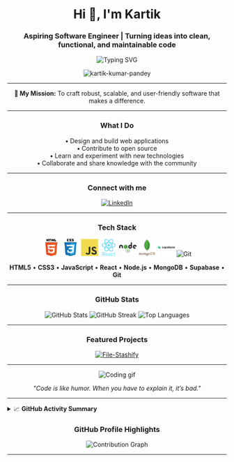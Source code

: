 <h1 align="center">Hi 👋, I'm Kartik</h1>
<h3 align="center">Aspiring Software Engineer | Turning ideas into clean, functional, and maintainable code</h3>

<p align="center">
  <img src="https://readme-typing-svg.demolab.com?font=Fira+Code&weight=500&size=24&pause=1000&color=4F8CFF&center=true&vCenter=true&width=700&lines=Aspiring+Software+Engineer;Open+Source+Contributor;React+%7C+Node+%7C+Supabase+%7C+MongoDB;Building+for+the+future!" alt="Typing SVG" />
</p>

<p align="center">
  <img src="https://komarev.com/ghpvc/?username=kartik-kumar-pandey&label=Profile%20views&color=0e75b6&style=flat" alt="kartik-kumar-pandey" />
</p>

---

<p align="center"><b>🚀 My Mission:</b> To craft robust, scalable, and user-friendly software that makes a difference.</p>

---

<h3 align="center">What I Do</h3>
<p align="center">
  <b>•</b> Design and build web applications<br/>
  <b>•</b> Contribute to open source<br/>
  <b>•</b> Learn and experiment with new technologies<br/>
  <b>•</b> Collaborate and share knowledge with the community
</p>

---

<h3 align="center">Connect with me</h3>
<p align="center">
  <a href="https://www.linkedin.com/in/kartik-kumar-pandey-bhka2004/" target="_blank">
    <img src="https://img.shields.io/badge/LinkedIn-0077B5?style=for-the-badge&logo=linkedin&logoColor=white" alt="LinkedIn"/>
  </a>
  <!-- Add more social links as needed -->
</p>

---

<h3 align="center">Tech Stack</h3>
<p align="center">
  <img src="https://raw.githubusercontent.com/devicons/devicon/master/icons/html5/html5-original-wordmark.svg" alt="HTML5" width="40" height="40"/>
  <img src="https://raw.githubusercontent.com/devicons/devicon/master/icons/css3/css3-original-wordmark.svg" alt="CSS3" width="40" height="40"/>
  <img src="https://raw.githubusercontent.com/devicons/devicon/master/icons/javascript/javascript-original.svg" alt="JavaScript" width="40" height="40"/>
  <img src="https://raw.githubusercontent.com/devicons/devicon/master/icons/react/react-original-wordmark.svg" alt="React" width="40" height="40"/>
  <img src="https://raw.githubusercontent.com/devicons/devicon/master/icons/nodejs/nodejs-original-wordmark.svg" alt="Node.js" width="40" height="40"/>
  <img src="https://raw.githubusercontent.com/devicons/devicon/master/icons/mongodb/mongodb-original-wordmark.svg" alt="MongoDB" width="40" height="40"/>
  <img src="https://raw.githubusercontent.com/devicons/devicon/master/icons/supabase/supabase-original-wordmark.svg" alt="Supabase" width="40" height="40"/>
  <img src="https://www.vectorlogo.zone/logos/git-scm/git-scm-icon.svg" alt="Git" width="40" height="40"/>
</p>
<p align="center" style="font-size: 14px;">
  <b>HTML5</b> • <b>CSS3</b> • <b>JavaScript</b> • <b>React</b> • <b>Node.js</b> • <b>MongoDB</b> • <b>Supabase</b> • <b>Git</b>
</p>

---



<h3 align="center">GitHub Stats</h3>
<p align="center">
  <img src="https://github-readme-stats.vercel.app/api?username=kartik-kumar-pandey&show_icons=true&theme=react&hide_border=true" alt="GitHub Stats" />
  <img src="https://github-readme-streak-stats.herokuapp.com/?user=kartik-kumar-pandey&theme=react&hide_border=true" alt="GitHub Streak" />
  <img src="https://github-readme-stats.vercel.app/api/top-langs/?username=kartik-kumar-pandey&layout=compact&theme=react&hide_border=true" alt="Top Languages" />
</p>

---

<h3 align="center">Featured Projects</h3>
<p align="center">
  <a href="https://github.com/kartik-kumar-pandey/File-Stashify">
    <img src="https://github-readme-stats.vercel.app/api/pin/?username=kartik-kumar-pandey&repo=File-Stashify&theme=react&hide_border=true" alt="File-Stashify" />
  </a>
  <!-- Add more pinned projects as needed -->
</p>

---

<p align="center">
  <img src="https://media.giphy.com/media/qgQUggAC3Pfv687qPC/giphy.gif" width="200" alt="Coding gif"/>
</p>
<p align="center"><i>"Code is like humor. When you have to explain it, it’s bad."</i></p>

---

<details>
  <summary>📈 <b>GitHub Activity Summary</b></summary>
  <br/>
  - 🔭 I’m currently working on: <b>FileStashify</b> and other software projects<br/>
  - 🌱 I’m currently learning: <b> Next.js, Cloud Functions</b><br/>
  - 👯 I’m looking to collaborate on: <b>Open Source, React, Node.js, and Supabase projects</b><br/>
  - 💬 Ask me about: <b>React, Node.js, Supabase, MongoDB, Clean Code</b><br/>
  - 📫 How to reach me: <a href="mailto:kartikpandeybhka2004@gmail.com">kartikpandeybhka2004@gmail.com</a><br/>
  - ⚡ Fun fact: <i>I love building things that make life easier!</i>
</details>

<h3 align="center">GitHub Profile Highlights</h3>
<p align="center">
  <!-- Trophy section removed as requested -->
</p>
<p align="center">
  <img src="https://github-readme-activity-graph.vercel.app/graph?username=kartik-kumar-pandey&theme=react-dark" alt="Contribution Graph" />
</p>

---

